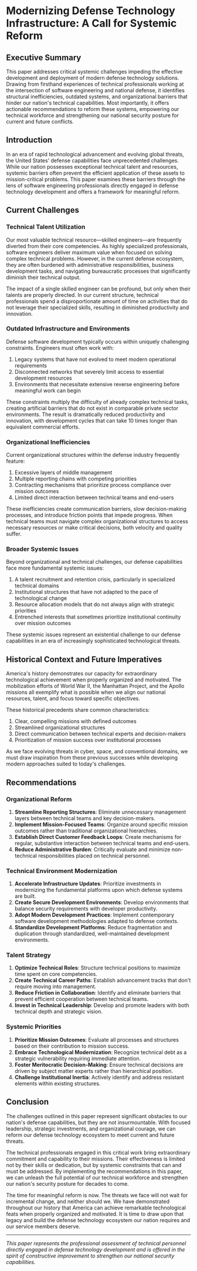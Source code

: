 # Modernizing Defense Technology Infrastructure: A Call for Systemic Reform

## Executive Summary

This paper addresses critical systemic challenges impeding the effective development and deployment of modern defense technology solutions. Drawing from firsthand experiences of technical professionals working at the intersection of software engineering and national defense, it identifies structural inefficiencies, outdated systems, and organizational barriers that hinder our nation's technical capabilities. Most importantly, it offers actionable recommendations to reform these systems, empowering our technical workforce and strengthening our national security posture for current and future conflicts.

## Introduction

In an era of rapid technological advancement and evolving global threats, the United States' defense capabilities face unprecedented challenges. While our nation possesses exceptional technical talent and resources, systemic barriers often prevent the efficient application of these assets to mission-critical problems. This paper examines these barriers through the lens of software engineering professionals directly engaged in defense technology development and offers a framework for meaningful reform.

## Current Challenges

### Technical Talent Utilization

Our most valuable technical resource—skilled engineers—are frequently diverted from their core competencies. As highly specialized professionals, software engineers deliver maximum value when focused on solving complex technical problems. However, in the current defense ecosystem, they are often burdened with administrative responsibilities, business development tasks, and navigating bureaucratic processes that significantly diminish their technical output.

The impact of a single skilled engineer can be profound, but only when their talents are properly directed. In our current structure, technical professionals spend a disproportionate amount of time on activities that do not leverage their specialized skills, resulting in diminished productivity and innovation.

### Outdated Infrastructure and Environments

Defense software development typically occurs within uniquely challenging constraints. Engineers must often work with:

1. Legacy systems that have not evolved to meet modern operational requirements
2. Disconnected networks that severely limit access to essential development resources
3. Environments that necessitate extensive reverse engineering before meaningful work can begin

These constraints multiply the difficulty of already complex technical tasks, creating artificial barriers that do not exist in comparable private sector environments. The result is dramatically reduced productivity and innovation, with development cycles that can take 10 times longer than equivalent commercial efforts.

### Organizational Inefficiencies

Current organizational structures within the defense industry frequently feature:

1. Excessive layers of middle management
2. Multiple reporting chains with competing priorities
3. Contracting mechanisms that prioritize process compliance over mission outcomes
4. Limited direct interaction between technical teams and end-users

These inefficiencies create communication barriers, slow decision-making processes, and introduce friction points that impede progress. When technical teams must navigate complex organizational structures to access necessary resources or make critical decisions, both velocity and quality suffer.

### Broader Systemic Issues

Beyond organizational and technical challenges, our defense capabilities face more fundamental systemic issues:

1. A talent recruitment and retention crisis, particularly in specialized technical domains
2. Institutional structures that have not adapted to the pace of technological change
3. Resource allocation models that do not always align with strategic priorities
4. Entrenched interests that sometimes prioritize institutional continuity over mission outcomes

These systemic issues represent an existential challenge to our defense capabilities in an era of increasingly sophisticated technological threats.

## Historical Context and Future Imperatives

America's history demonstrates our capacity for extraordinary technological achievement when properly organized and motivated. The mobilization efforts of World War II, the Manhattan Project, and the Apollo missions all exemplify what is possible when we align our national resources, talent, and focus toward specific objectives.

These historical precedents share common characteristics:

1. Clear, compelling missions with defined outcomes
2. Streamlined organizational structures
3. Direct communication between technical experts and decision-makers
4. Prioritization of mission success over institutional processes

As we face evolving threats in cyber, space, and conventional domains, we must draw inspiration from these previous successes while developing modern approaches suited to today's challenges.

## Recommendations

### Organizational Reform

1. **Streamline Reporting Structures**: Eliminate unnecessary management layers between technical teams and key decision-makers.
2. **Implement Mission-Focused Teams**: Organize around specific mission outcomes rather than traditional organizational hierarchies.
3. **Establish Direct Customer Feedback Loops**: Create mechanisms for regular, substantive interaction between technical teams and end-users.
4. **Reduce Administrative Burden**: Critically evaluate and minimize non-technical responsibilities placed on technical personnel.

### Technical Environment Modernization

1. **Accelerate Infrastructure Updates**: Prioritize investments in modernizing the fundamental platforms upon which defense systems are built.
2. **Create Secure Development Environments**: Develop environments that balance security requirements with developer productivity.
3. **Adopt Modern Development Practices**: Implement contemporary software development methodologies adapted to defense contexts.
4. **Standardize Development Platforms**: Reduce fragmentation and duplication through standardized, well-maintained development environments.

### Talent Strategy

1. **Optimize Technical Roles**: Structure technical positions to maximize time spent on core competencies.
2. **Create Technical Career Paths**: Establish advancement tracks that don't require moving into management.
3. **Reduce Friction in Collaboration**: Identify and eliminate barriers that prevent efficient cooperation between technical teams.
4. **Invest in Technical Leadership**: Develop and promote leaders with both technical depth and strategic vision.

### Systemic Priorities

1. **Prioritize Mission Outcomes**: Evaluate all processes and structures based on their contribution to mission success.
2. **Embrace Technological Modernization**: Recognize technical debt as a strategic vulnerability requiring immediate attention.
3. **Foster Meritocratic Decision-Making**: Ensure technical decisions are driven by subject matter experts rather than hierarchical position.
4. **Challenge Institutional Inertia**: Actively identify and address resistant elements within existing structures.

## Conclusion

The challenges outlined in this paper represent significant obstacles to our nation's defense capabilities, but they are not insurmountable. With focused leadership, strategic investments, and organizational courage, we can reform our defense technology ecosystem to meet current and future threats.

The technical professionals engaged in this critical work bring extraordinary commitment and capability to their missions. Their effectiveness is limited not by their skills or dedication, but by systemic constraints that can and must be addressed. By implementing the recommendations in this paper, we can unleash the full potential of our technical workforce and strengthen our nation's security posture for decades to come.

The time for meaningful reform is now. The threats we face will not wait for incremental change, and neither should we. We have demonstrated throughout our history that America can achieve remarkable technological feats when properly organized and motivated. It is time to draw upon that legacy and build the defense technology ecosystem our nation requires and our service members deserve.

---

*This paper represents the professional assessment of technical personnel directly engaged in defense technology development and is offered in the spirit of constructive improvement to strengthen our national security capabilities.*